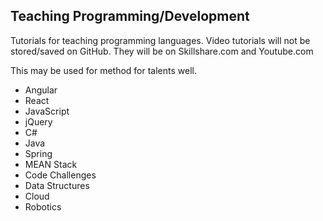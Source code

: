 <body>
<h2>Teaching Programming/Development</h2>
  
  <p>Tutorials for teaching programming languages. Video tutorials will not be stored/saved on GitHub. They will be on Skillshare.com and Youtube.com</p>  <p>This may be used for method for talents well.</p>
  <ul>
  <li>Angular</li>
  <li>React</li>
  <li>JavaScript</li>
   <li>jQuery</li>
  <li>C#</li>
  <li>Java</li>
  <li>Spring</li>
  <li>MEAN Stack  </li>
  <li>Code Challenges</li>
  <li>Data Structures</li>
  <li>Cloud</li>
  <li>Robotics</li>
  
</ul>
</body>

